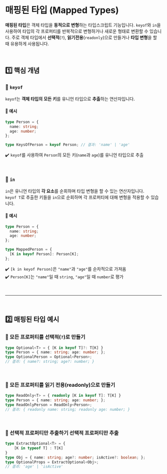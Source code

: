 # 매핑된 타입 (Mapped Types)
**매핑된 타입**은 객체 타입을 **동적으로 변형**하는 타입스크립트 기능입니다. `keyof`와 `in`을 사용하여 타입의 각 프로퍼티를 반복적으로 변형하거나 새로운 형태로 변환할 수 있습니다. 주로 객체 타입에서 **선택적**(`?`), **읽기전용**(`readonly`)으로 만들거나 **타입 변형**을 할 때 유용하게 사용됩니다.

<br>

## 1️⃣ 핵심 개념
### 🔹 `keyof`
`keyof`는 **객체 타입의 모든 키**를 유니언 타입으로 **추출**하는 연산자입니다.
#### 🧐 예시
```ts
type Person = {
  name: string;
  age: number;
};

type KeysOfPerson = keyof Person; // 결과: 'name' | 'age'
```
✔️ `keyof`를 사용하여 `Person`의 모든 키(`name`과 `age`)를 유니언 타입으로 추출

<br>

### 🔹 `in`
`in`은 유니언 타입의 **각 요소**를 순회하며 타입 변형을 할 수 있는 연산자입니다.<br>
`keyof T`로 추출한 키들을 `in`으로 순회하며 각 프로퍼티에 대해 변형을 적용할 수 있습니다.

#### 🧐 예시
```ts
type Person = {
  name: string;
  age: number;
};

type MappedPerson = {
  [K in keyof Person]: Person[K];
};
```
✔️ `[k in keyof Person]`은 `"name"`과 `"age"`를 순차적으로 가져옴<br>
✔️ `Person[K]`는 `"name"`일 때 `string`, `"age"`일 때 `number`로 평가 

<br>

- - -

<br>

## 2️⃣ 매핑된 타입 예시
### 🔹 모든 프로퍼티를 선택적(`?`)로 만들기
```ts
type Optional<T> = { [K in keyof T]?: T[K] }
type Person = { name: string; age: number; };
type OptionalPerson = Optional<Person>;
// 결과: { name?: string; age?: number; }
```

<br>

### 🔹 모든 프로퍼티를 읽기 전용(readonly)으로 만들기
```ts
type ReadOnly<T> = { readonly [K in keyof T]: T[K] }
type Person = { name: string; age: number; };
type ReadOnlyPerson = ReadOnly<Person>;
// 결과: { readonly name: string; readonly age: number; }
```

<br>

### 🔹 선택적 프로퍼티만 추출하기 선택적 프로퍼티만 추출
```ts
type ExtractOptional<T> = { 
    [K in typeof T] : T[K]
}
type Obj = { name: string; age?: number; isActive?: boolean; };
type OptionalProps = ExtractOptional<Obj>;
// 결과: 'age' | 'isActive'
```